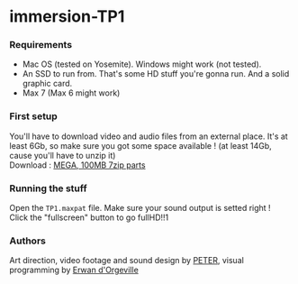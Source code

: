 # immersion-TP1


### Requirements
- Mac OS (tested on Yosemite). Windows might work (not tested). 
- An SSD to run from. That's some HD stuff you're gonna run. And a solid graphic card.
- Max 7 (Max 6 might work)

### First setup
You'll have to download video and audio files from an external place. It's at least 6Gb, so make sure you got some space available ! (at least 14Gb, cause you'll have to unzip it)  
Download :
[MEGA, 100MB 7zip parts](https://mega.co.nz/#F!P9okWQbC!z8p3qXR2bjp53VubDoErtQ)

### Running the stuff
Open the ```TP1.maxpat``` file. Make sure your sound output is setted right !  
Click the "fullscreen" button to go fullHD!!1

### Authors
Art direction, video footage and sound design by [PETER](http://peterartvisuel.com/), visual programming by [Erwan d'Orgeville](http://erwandorgeville.com)
